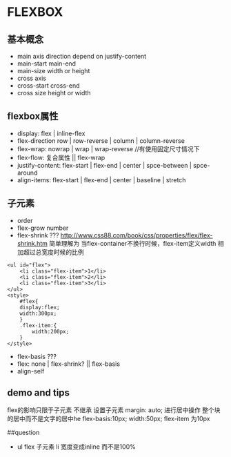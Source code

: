 # FLEXBOX 
## 基本概念
* main axis direction depend on justify-content
* main-start main-end
* main-size width or height
* cross axis
* cross-start cross-end
* cross size height or width

## flexbox属性
* display: flex | inline-flex
* flex-direction row | row-reverse | column | column-reverse
* flex-wrap: nowrap | wrap | wrap-reverse //有使用固定尺寸情况下
* flex-flow: 复合属性 <flex-direction> || flex-wrap
* justify-content: flex-start | flex-end | center | spce-between | spce-around
* align-items: flex-start | flex-end | center | baseline | stretch

## 子元素
* order
* flex-grow  number
* flex-shrink ??? 
http://www.css88.com/book/css/properties/flex/flex-shrink.htm
简单理解为 当flex-container不换行时候，flex-item定义width 相加超过总宽度时候的比例
```
<ul id="flex">
	<li class="flex-item">1</li>
	<li class="flex-item">2</li>
	<li class="flex-item">3</li>
</ul>
<style>
	#flex{
	display:flex;
	width:300px;
	}
	.flex-item:{
		width:200px;
	}
</style>
```
* flex-basis ???
* flex: none | <flex-grow> flex-shrink? || flex-basis
* align-self

## demo and tips
flex的影响只限于子元素 不继承
设置子元素 margin: auto; 进行居中操作 整个块的居中而不是文字的居中he
flex-basis:10px; width:50px; flex-item 为10px

##question
* ul flex 子元素 li 宽度变成inline 而不是100%



